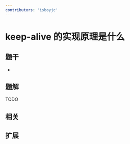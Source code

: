 ```yaml
---
contributors: 'isboyjc'
---
```


# keep-alive 的实现原理是什么


## 题干

- 



## 题解

<!-- ::: details 点我查看题解 -->

  TODO

<!-- ::: -->



## 相关



## 扩展
